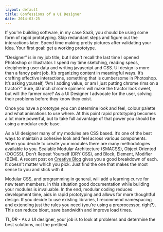 ```yaml
---
layout: default
title: Confessions of a UI Designer
date: 2014-03-25
---
```

If you're building software, in my case SaaS, you should be using some form of rapid prototyping. Skip redundant steps and figure out the interactions later. Spend time making pretty pictures after validating your idea. Your first goal: get a working prototype.

“Designer” is in my job title, but I don't recall the last time I opened Photoshop or Illustrator. I spend my time sketching, reading specs, deciphering user data and writing javascript and CSS. UI design is more than a fancy paint job. It’s organizing content in meaningful ways. It’s crafting effective interactions, something that is cumbersome in Photoshop. It’s asking yourself, “Am I adding value, or am I just putting chrome rims on a tractor?” Sure, 40 inch chrome spinners will make the tractor look sweet, but will the farmer care? As a UI Designer I advocate for the user, solving their problems before they know they exist.

Once you have a prototype you can determine look and feel, colour palette and what animations to use where. At this point rapid prototyping becomes a lot more powerful, but to take full advantage of that power you should be using a modular code base.

As a UI designer many of my modules are CSS based. It’s one of the best ways to maintain a cohesive look and feel across various components. When you decide to create your modules there are many methodologies available to you. Scalable Modular Architecture (SMACSS), Object Oriented (OOCSS), Don’t Repeat Yourself (DRY CSS), and Block, Element, Modifier (BEM). A recent post on <a href="http://www.creativebloq.com/css3/create-modular-and-scalable-css-9134351">Creative Bloq</a> gives you a good breakdown of each. It doesn't matter which you pick. Just find the one that makes the most sense to you and stick with it.

Modular CSS, and programming in general, will add a learning curve for new team members. In this situation good documentation while building your modules is invaluable. In the end, modular coding reduces development time, aids in rapid prototyping and allows for more thoughtful design. If you decide to use existing libraries, I recommend namespacing and extending just the rules you need (you’re using a preprocessor, right?). This can reduce bloat, save bandwidth and improve load times.

*TL;DR* - As a UI designer, your job is to look at problems and determine the best solutions, not the prettiest.

